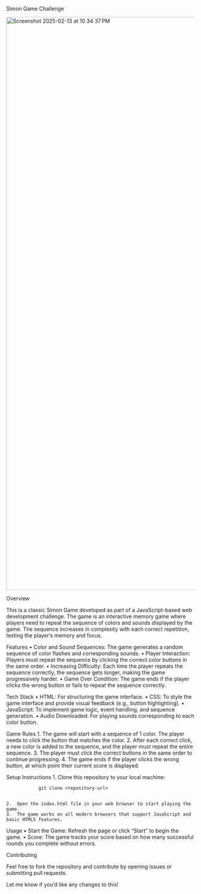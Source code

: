 Simon Game Challenge

<img width="1532" alt="Screenshot 2025-02-13 at 10 34 37 PM" src="https://github.com/user-attachments/assets/4d95bbb1-de14-4e82-a971-5ddddddabcba" />

Overview

This is a classic Simon Game developed as part of a JavaScript-based web development challenge. The game is an interactive memory game where players need to repeat the sequence of colors and sounds displayed by the game. The sequence increases in complexity with each correct repetition, testing the player’s memory and focus.

Features
	•	Color and Sound Sequences: The game generates a random sequence of color flashes and corresponding sounds.
	•	Player Interaction: Players must repeat the sequence by clicking the correct color buttons in the same order.
	•	Increasing Difficulty: Each time the player repeats the sequence correctly, the sequence gets longer, making the game progressively harder.
	•	Game Over Condition: The game ends if the player clicks the wrong button or fails to repeat the sequence correctly.

Tech Stack
	•	HTML: For structuring the game interface.
	•	CSS: To style the game interface and provide visual feedback (e.g., button highlighting).
	•	JavaScript: To implement game logic, event handling, and sequence generation.
	•	Audio Downloaded: For playing sounds corresponding to each color button.

Game Rules
	1.	The game will start with a sequence of 1 color. The player needs to click the button that matches the color.
	2.	After each correct click, a new color is added to the sequence, and the player must repeat the entire sequence.
	3.	The player must click the correct buttons in the same order to continue progressing.
	4.	The game ends if the player clicks the wrong button, at which point their current score is displayed.


Setup Instructions
	1.	Clone this repository to your local machine:

                git clone <repository-url>


	2.	Open the index.html file in your web browser to start playing the game.
	3.	The game works on all modern browsers that support JavaScript and basic HTML5 features.

Usage
	•	Start the Game: Refresh the page or click “Start” to begin the game.
	•	Score: The game tracks your score based on how many successful rounds you complete without errors.

Contributing

Feel free to fork the repository and contribute by opening issues or submitting pull requests.

Let me know if you’d like any changes to this!
